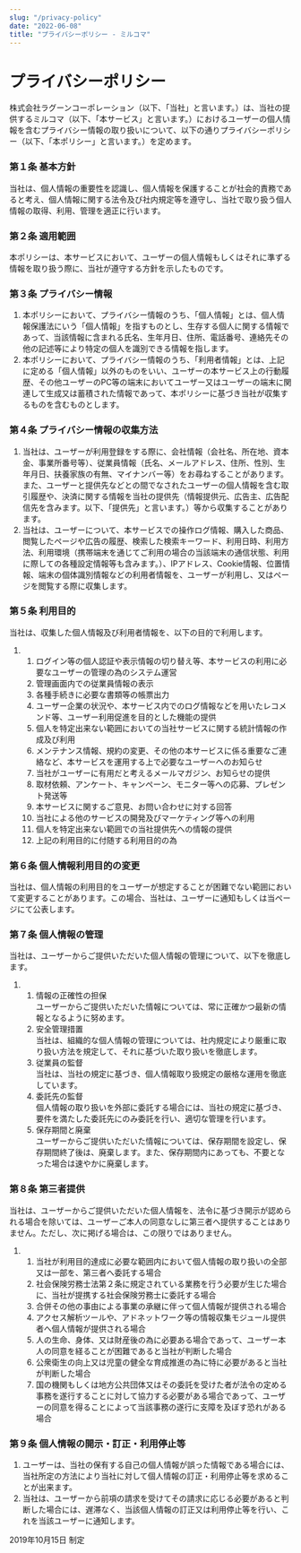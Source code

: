 ```yaml
---
slug: "/privacy-policy"
date: "2022-06-08"
title: "プライバシーポリシー - ミルコマ"
---
```



# プライバシーポリシー  

株式会社ラグーンコーポレーション（以下、「当社」と言います。）は、当社の提供するミルコマ（以下、「本サービス」と言います。）におけるユーザーの個人情報を含むプライバシー情報の取り扱いについて、以下の通りプライバシーポリシー（以下、「本ポリシー」と言います。）を定めます。

### 第１条 基本方針

当社は、個人情報の重要性を認識し、個人情報を保護することが社会的責務であると考え、個人情報に関する法令及び社内規定等を遵守し、当社で取り扱う個人情報の取得、利用、管理を適正に行います。

### 第２条 適用範囲

本ポリシーは、本サービスにおいて、ユーザーの個人情報もしくはそれに準ずる情報を取り扱う際に、当社が遵守する方針を示したものです。

### 第３条 プライバシー情報

1.  本ポリシーにおいて、プライバシー情報のうち、「個人情報」とは、個人情報保護法にいう「個人情報」を指すものとし、生存する個人に関する情報であって、当該情報に含まれる氏名、生年月日、住所、電話番号、連絡先その他の記述等により特定の個人を識別できる情報を指します。
2.  本ポリシーにおいて、プライバシー情報のうち、「利用者情報」とは、上記に定める「個人情報」以外のものをいい、ユーザーの本サービス上の行動履歴、その他ユーザーのPC等の端末においてユーザー又はユーザーの端末に関連して生成又は蓄積された情報であって、本ポリシーに基づき当社が収集するものを含むものとします。

### 第４条 プライバシー情報の収集方法

1.  当社は、ユーザーが利用登録をする際に、会社情報（会社名、所在地、資本金、事業所番号等）、従業員情報（氏名、メールアドレス、住所、性別、生年月日、扶養家族の有無、マイナンバー等）をお尋ねすることがあります。また、ユーザーと提供先などとの間でなされたユーザーの個人情報を含む取引履歴や、決済に関する情報を当社の提供先（情報提供元、広告主、広告配信先を含みます。以下、「提供先」と言います。）等から収集することがあります。
2.  当社は、ユーザーについて、本サービスでの操作ログ情報、購入した商品、閲覧したページや広告の履歴、検索した検索キーワード、利用日時、利用方法、利用環境（携帯端末を通じてご利用の場合の当該端末の通信状態、利用に際しての各種設定情報等も含みます。）、IPアドレス、Cookie情報、位置情報、端末の個体識別情報などの利用者情報を、ユーザーが利用し、又はページを閲覧する際に収集します。

### 第５条 利用目的

当社は、収集した個人情報及び利用者情報を、以下の目的で利用します。

1.  1.  ログイン等の個人認証や表示情報の切り替え等、本サービスの利用に必要なユーザーの管理の為のシステム運営
    2.  管理画面内での従業員情報の表示
    3.  各種手続きに必要な書類等の帳票出力
    4.  ユーザー企業の状況や、本サービス内でのログ情報などを用いたレコメンド等、ユーザー利用促進を目的とした機能の提供
    5.  個人を特定出来ない範囲においての当社サービスに関する統計情報の作成及び利用
    6.  メンテナンス情報、規約の変更、その他の本サービスに係る重要なご連絡など、本サービスを運用する上で必要なユーザーへのお知らせ
    7.  当社がユーザーに有用だと考えるメールマガジン、お知らせの提供
    8.  取材依頼、アンケート、キャンペーン、モニター等への応募、プレゼント発送等
    9.  本サービスに関するご意見、お問い合わせに対する回答
    10.  当社による他のサービスの開発及びマーケティング等への利用
    11.  個人を特定出来ない範囲での当社提供先への情報の提供
    12.  上記の利用目的に付随する利用目的の為

### 第６条 個人情報利用目的の変更

当社は、個人情報の利用目的をユーザーが想定することが困難でない範囲において変更することがあります。この場合、当社は、ユーザーに通知もしくは当ページにて公表します。

### 第７条 個人情報の管理

当社は、ユーザーからご提供いただいた個人情報の管理について、以下を徹底します。

1.  1.  情報の正確性の担保  
        ユーザーからご提供いただいた情報については、常に正確かつ最新の情報となるように努めます。
    2.  安全管理措置  
        当社は、組織的な個人情報の管理については、社内規定により厳重に取り扱い方法を規定して、それに基づいた取り扱いを徹底します。
    3.  従業員の監督  
        当社は、当社の規定に基づき、個人情報取り扱規定の厳格な運用を徹底しています。
    4.  委託先の監督  
        個人情報の取り扱いを外部に委託する場合には、当社の規定に基づき、要件を満たした委託先にのみ委託を行い、適切な管理を行います。
    5.  保存期間と廃棄  
        ユーザーからご提供いただいた情報については、保存期間を設定し、保存期間終了後は、廃棄します。また、保存期間内にあっても、不要となった場合は速やかに廃棄します。

### 第８条 第三者提供

当社は、ユーザーからご提供いただいた個人情報を、法令に基づき開示が認められる場合を除いては、ユーザーご本人の同意なしに第三者へ提供することはありません。ただし、次に掲げる場合は、この限りではありません。

1.  1.  当社が利用目的達成に必要な範囲内において個人情報の取り扱いの全部又は一部を、第三者へ委託する場合
    2.  社会保険労務士法第２条に規定されている業務を行う必要が生じた場合に、当社が提携する社会保険労務士に委託する場合
    3.  合併その他の事由による事業の承継に伴って個人情報が提供される場合
    4.  アクセス解析ツールや、アドネットワーク等の情報収集モジュール提供者へ個人情報が提供される場合
    5.  人の生命、身体、又は財産後の為に必要ある場合であって、ユーザー本人の同意を経ることが困難であると当社が判断した場合
    6.  公衆衛生の向上又は児童の健全な育成推進の為に特に必要があると当社が判断した場合
    7.  国の機関もしくは地方公共団体又はその委託を受けた者が法令の定める事務を遂行することに対して協力する必要がある場合であって、ユーザーの同意を得ることによって当該事務の遂行に支障を及ぼす恐れがある場合

### 第９条 個人情報の開示・訂正・利用停止等

1.  ユーザーは、当社の保有する自己の個人情報が誤った情報である場合には、当社所定の方法により当社に対して個人情報の訂正・利用停止等を求めることが出来ます。
2.  当社は、ユーザーから前項の請求を受けてその請求に応じる必要があると判断した場合には、遅滞なく、当該個人情報の訂正又は利用停止等を行い、これを当該ユーザーに通知します。

2019年10月15日 制定